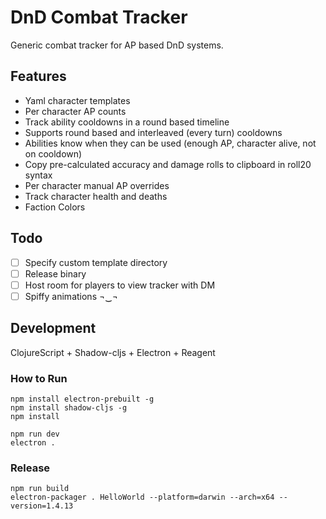 # DnD Combat Tracker
Generic combat tracker for AP based DnD systems.

## Features
- Yaml character templates
- Per character AP counts
- Track ability cooldowns in a round based timeline
- Supports round based and interleaved (every turn) cooldowns
- Abilities know when they can be used (enough AP, character alive, not on cooldown)
- Copy pre-calculated accuracy and damage rolls to clipboard in roll20 syntax
- Per character manual AP overrides
- Track character health and deaths
- Faction Colors

## Todo
- [ ] Specify custom template directory
- [ ] Release binary
- [ ] Host room for players to view tracker with DM
- [ ] Spiffy animations ¬‿¬

## Development
ClojureScript + Shadow-cljs + Electron + Reagent

### How to Run
```
npm install electron-prebuilt -g
npm install shadow-cljs -g
npm install

npm run dev
electron .
```

### Release
```
npm run build
electron-packager . HelloWorld --platform=darwin --arch=x64 --version=1.4.13
```
